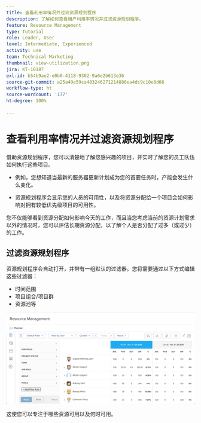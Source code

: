 ```yaml
---
title: 查看利用率情况并过滤资源规划程序
description: 了解如何查看用户利用率情况并过滤资源规划程序。
feature: Resource Management
type: Tutorial
role: Leader, User
level: Intermediate, Experienced
activity: use
team: Technical Marketing
thumbnail: view-utilization.png
jira: KT-10187
exl-id: b54b9ae2-e0b0-4118-9302-9a6e2b613e36
source-git-commit: a25a49e59ca483246271214886ea4dc9c10e8d66
workflow-type: ht
source-wordcount: '177'
ht-degree: 100%

---
```


# 查看利用率情况并过滤资源规划程序

借助资源规划程序，您可以清楚地了解您感兴趣的项目，并实时了解您的员工队伍如何执行这些项目。

* 例如，您想知道当最新的服务器更新计划成为您的首要任务时，产能会发生什么变化。

* 资源规划程序会显示您的人员的可用性，以及将资源分配给一个项目会如何影响对拥有较低优先级项目的可用性。


您不仅能够看到资源分配如何影响今天的工作，而且当您考虑当前的资源计划需求以外的情况时，您可以评估长期资源分配，以了解个人是否分配了过多（或过少）的工作。

## 过滤资源规划程序

资源规划程序会自动打开，并带有一组默认的过滤器。您将需要通过以下方式编辑这些过滤器：

* 时间范围
* 项目组合/项目群
* 资源池等

![资源规划程序过滤器](assets/TRP01.png)

这使您可以专注于哪些资源可用以及何时可用。
